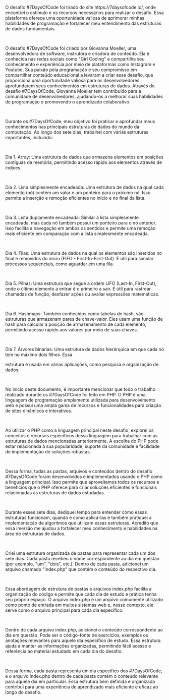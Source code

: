 <p>O desafio #7DaysOfCode foi tirado do site https://7daysofcode.io/, onde encontrei o estímulo e os recursos necessários para realizar o desafio. Essa plataforma oferece uma oportunidade valiosa de aprimorar minhas habilidades de programação e fortalecer meu entendimento das estruturas de dados fundamentais.</p>
<br>
<p>O desafio #7DaysOfCode foi criado por Giovanna Moeller, uma desenvolvedora de software, instrutora e criadora de conteúdo. Ela é conhecida nas redes sociais como "Girl Coding" e compartilha seu conhecimento e experiência por meio de plataformas como Instagram e Youtube. Sua paixão pela programação e seu compromisso em compartilhar conteúdo educacional a levaram a criar esse desafio, que proporciona uma oportunidade valiosa para os desenvolvedores aprofundarem seus conhecimentos em estruturas de dados. Através do desafio #7DaysOfCode, Giovanna Moeller tem contribuído para a comunidade de desenvolvedores, ajudando-os a melhorar suas habilidades de programação e promovendo o aprendizado colaborativo.</p>
<br>
<p>Durante os #7DaysOfCode, meu objetivo foi praticar e aprofundar meus conhecimentos nas principais estruturas de dados do mundo da computação. Ao longo dos sete dias, trabalhei com várias estruturas importantes, incluindo:</p>
<br>
<p>Dia 1. Array: Uma estrutura de dados que armazena elementos em posições contíguas de memória, permitindo acesso rápido aos elementos através de índices.</p>
<br>
<p>Dia 2. Lista simplesmente encadeada: Uma estrutura de dados na qual cada elemento (nó) contém um valor e um ponteiro para o próximo nó. Isso permite a inserção e remoção eficientes no início e no final da lista.</p>
<br>
<p>Dia 3. Lista duplamente encadeada: Similar à lista simplesmente encadeada, mas cada nó também possui um ponteiro para o nó anterior. Isso facilita a navegação em ambos os sentidos e permite uma remoção mais eficiente em comparação com a lista simplesmente encadeada.</p>
<br>
<p>Dia 4. Filas: Uma estrutura de dados na qual os elementos são inseridos no final e removidos do início (FIFO - First-In-First-Out). É útil para simular processos sequenciais, como aguardar em uma fila.</p>
<br>
<p>Dia 5. Pilhas: Uma estrutura que segue a ordem LIFO (Last-In, First-Out), onde o último elemento a entrar é o primeiro a sair. É útil para rastrear chamadas de função, desfazer ações ou avaliar expressões matemáticas.</p>
<br>
<p>Dia 6. Hashmaps: Também conhecidos como tabelas de hash, são estruturas que armazenam pares de chave-valor. Eles usam uma função de hash para calcular a posição de armazenamento de cada elemento, permitindo acesso rápido aos valores por meio de suas chaves.</p>
<br>
<p>Dia 7. Árvores binárias: Uma estrutura de dados hierárquica em que cada nó tem no máximo dois filhos. Essa

 estrutura é usada em várias aplicações, como pesquisa e organização de dados.</p>
<br>
<p>No início deste documento, é importante mencionar que todo o trabalho realizado durante os #7DaysOfCode foi feito em PHP. O PHP é uma linguagem de programação amplamente utilizada para desenvolvimento web e possui uma ampla gama de recursos e funcionalidades para criação de sites dinâmicos e interativos.</p>
<br>
<p>Ao utilizar o PHP como a linguagem principal neste desafio, explorei os conceitos e recursos específicos dessa linguagem para trabalhar com as estruturas de dados mencionadas anteriormente. A escolha do PHP pode estar relacionada à sua popularidade, suporte da comunidade e facilidade de implementação de soluções robustas.</p>
<br>
<p>Dessa forma, todas as pastas, arquivos e conteúdos dentro do desafio #7DaysOfCode foram desenvolvidos e implementados usando o PHP como a linguagem principal. Isso permite que aproveitemos todos os recursos e benefícios que o PHP oferece para criar soluções eficientes e funcionais relacionadas às estruturas de dados estudadas.</p>
<br>
<p>Durante esses sete dias, dediquei tempo para entender como essas estruturas funcionam, quando e como aplicá-las e também pratiquei a implementação de algoritmos que utilizam essas estruturas. Acredito que essa imersão me ajudou a fortalecer meu conhecimento e habilidades na área de estruturas de dados.</p>
<br>
<p>Criei uma estrutura organizada de pastas para representar cada um dos sete dias. Cada pasta recebeu o nome correspondente ao dia em questão (por exemplo, "um", "dois", etc.). Dentro de cada pasta, adicionei um arquivo chamado "index.php" que contém o conteúdo do respectivo dia.</p>
<br>
<p>Essa abordagem de estrutura de pastas e arquivos index.php facilita a organização do código e permite que cada dia de estudo e prática tenha seu próprio espaço. O arquivo index.php é um arquivo comumente utilizado como ponto de entrada em muitos sistemas web e, nesse contexto, ele serve como o arquivo principal para cada dia específico.</p>
<br>
<p>Dentro de cada arquivo index.php, adicionei o conteúdo correspondente ao dia em questão. Pode ser o código-fonte de exercícios, exemplos ou anotações relevantes para aquele dia específico de estudo. Essa estrutura ajuda a manter as informações organizadas, permitindo fácil acesso e referência ao material estudado em cada dia do desafio.</p>
<br>
<p>Dessa forma, cada pasta representa um dia específico dos #7DaysOfCode, e o arquivo index.php dentro de cada pasta contém o conteúdo relevante para aquele dia em particular. Essa estrutura bem definida e organizada contribui para uma experiência de aprendizado mais eficiente e eficaz ao longo do desafio.</p>